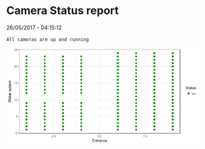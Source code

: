 Camera Status report
================
26/05/2017 - 04:15:12

    All cameras are up and running

![](camreport_files/figure-markdown_github/unnamed-chunk-2-1.png)
